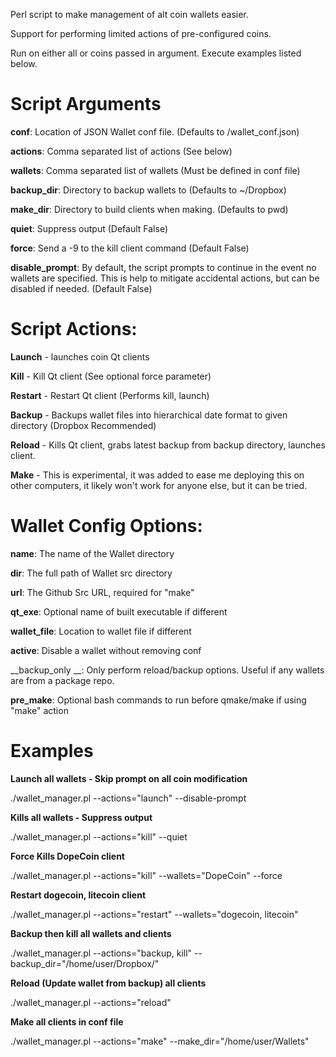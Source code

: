 Perl script to make management of alt coin wallets easier.

Support for performing limited actions of pre-configured coins.

Run on either all or coins passed in argument. Execute examples listed below.

# Script Arguments

__conf__: Location of JSON Wallet conf file. (Defaults to <pwd>/wallet_conf.json)

__actions__: Comma separated list of actions (See below)

__wallets__: Comma separated list of wallets (Must be defined in conf file)

__backup_dir__: Directory to backup wallets to (Defaults to ~/Dropbox)

__make_dir__: Directory to build clients when making. (Defaults to pwd)

__quiet__: Suppress output (Default False)

__force__: Send a -9 to the kill client command (Default False)

__disable_prompt__: By default, the script prompts to continue in the event no wallets 
are specified. This is help to mitigate accidental actions, but can 
be disabled if needed. (Default False)

# Script Actions:
__Launch__ - launches coin Qt clients

__Kill__ - Kill Qt client (See optional force parameter) 

__Restart__ - Restart Qt client (Performs kill, launch)

__Backup__ - Backups wallet files into hierarchical date format to given directory (Dropbox Recommended)

__Reload__ - Kills Qt client, grabs latest backup from backup directory, launches client.

__Make__ - This is experimental, it was added to ease me deploying this on other computers, it
likely won't work for anyone else, but it can be tried. 

# Wallet Config Options:

__name__: The name of the Wallet directory

__dir__: The full path of Wallet src directory

__url__: The Github Src URL, required for "make"

__qt_exe__: Optional name of built executable if different

__wallet_file__: Location to wallet file if different

__active__: Disable a wallet without removing conf

__backup_only __: Only perform reload/backup options. Useful if
any wallets are from a package repo.

__pre_make__: Optional bash commands to run before qmake/make if
using "make" action

# Examples

__Launch all wallets - Skip prompt on all coin modification__

./wallet_manager.pl --actions="launch" --disable-prompt

__Kills all wallets - Suppress output__

./wallet_manager.pl --actions="kill" --quiet

__Force Kills DopeCoin client__

./wallet_manager.pl --actions="kill" --wallets="DopeCoin" --force 

__Restart dogecoin, litecoin client__

./wallet_manager.pl --actions="restart" --wallets="dogecoin, litecoin"

__Backup then kill all wallets and clients__

./wallet_manager.pl --actions="backup, kill" --backup_dir="/home/user/Dropbox/"

__Reload (Update wallet from backup) all clients__

./wallet_manager.pl --actions="reload"

__Make all clients in conf file__

./wallet_manager.pl --actions="make" --make_dir="/home/user/Wallets"
